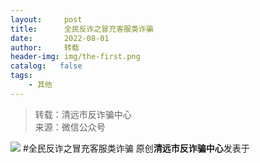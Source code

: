 ```yaml
---
layout:     post
title:      全民反诈之冒充客服类诈骗
date:       2022-08-01
author:     转载
header-img: img/the-first.png
catalog:   false
tags:
    - 其他
---
```


<blockquote><p>转载：清远市反诈骗中心<br>
来源：微信公众号</p></blockquote>

![]({{site.baseurl}}/postimg/3CxTSiafadcic8SuGhAUibd4iaS9CFEkfTNW1mpN8K5t3UiaePpibMATE3pfaQWVN8oics5wSm3jMjPXTicI93DgwlhAibw.jpeg)
#全民反诈之冒充客服类诈骗
原创**清远市反诈骗中心**发表于
